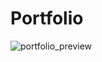 # Portfolio

![portfolio_preview](https://github.com/ibrohimmath/Portfolio/assets/113263072/0007d494-c0a2-4b8c-b8de-e0c0198f1d25)

